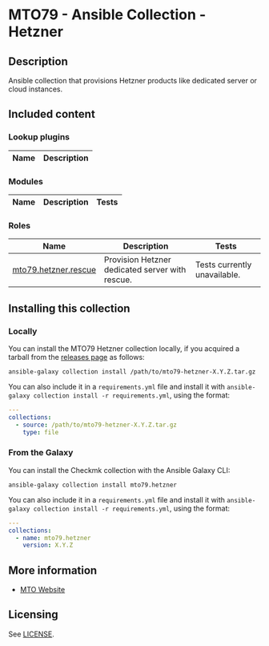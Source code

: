 # MTO79 - Ansible Collection - Hetzner

## Description

Ansible collection that provisions Hetzner products like dedicated server or cloud instances.

## Included content

<!--start collection content-->
### Lookup plugins

Name | Description
--- | ---

### Modules

Name | Description | Tests
--- | --- | ---

### Roles

Name | Description | Tests
--- | --- | ---
[mto79.hetzner.rescue](https://github.com/mto79/ansible_collection_mto79.hetzner/blob/main/roles/rescue/README.md)| Provision Hetzner dedicated server with rescue.| Tests currently unavailable.
<!--end collection content-->

## Installing this collection

### Locally

You can install the MTO79 Hetzner collection locally, if you acquired a tarball from the [releases page](https://github.com/mto79/ansible_collection_mto79.hetzner/releases) as follows:

    ansible-galaxy collection install /path/to/mto79-hetzner-X.Y.Z.tar.gz

You can also include it in a `requirements.yml` file and install it with
`ansible-galaxy collection install -r requirements.yml`, using the format:

```yaml
---
collections:
  - source: /path/to/mto79-hetzner-X.Y.Z.tar.gz
    type: file
```

### From the Galaxy

You can install the Checkmk collection with the Ansible Galaxy CLI:

    ansible-galaxy collection install mto79.hetzner

You can also include it in a `requirements.yml` file and install it with
`ansible-galaxy collection install -r requirements.yml`, using the format:

```yaml
---
collections:
  - name: mto79.hetzner
    version: X.Y.Z
```

## More information

* [MTO Website](https://mto.nu)

## Licensing

See [LICENSE](LICENSE).
